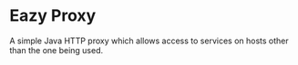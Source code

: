 # Eazy Proxy
A simple Java HTTP proxy which allows access to services on hosts other than the one being used.


